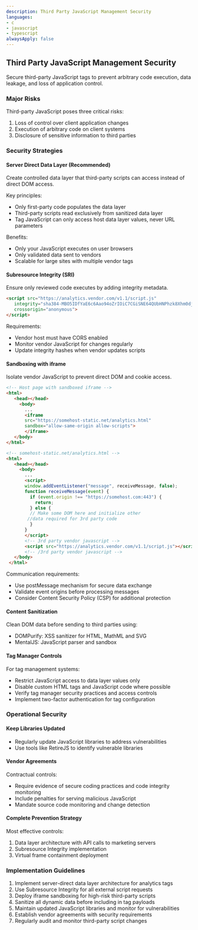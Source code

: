 ```yaml
---
description: Third Party JavaScript Management Security
languages:
- c
- javascript
- typescript
alwaysApply: false
---
```


## Third Party JavaScript Management Security

Secure third-party JavaScript tags to prevent arbitrary code execution, data leakage, and loss of application control.

### Major Risks

Third-party JavaScript poses three critical risks:
1. Loss of control over client application changes
2. Execution of arbitrary code on client systems
3. Disclosure of sensitive information to third parties

### Security Strategies

#### Server Direct Data Layer (Recommended)
Create controlled data layer that third-party scripts can access instead of direct DOM access.

Key principles:
- Only first-party code populates the data layer
- Third-party scripts read exclusively from sanitized data layer
- Tag JavaScript can only access host data layer values, never URL parameters

Benefits:
- Only your JavaScript executes on user browsers
- Only validated data sent to vendors
- Scalable for large sites with multiple vendor tags

#### Subresource Integrity (SRI)
Ensure only reviewed code executes by adding integrity metadata.

```html
<script src="https://analytics.vendor.com/v1.1/script.js"
   integrity="sha384-MBO5IDfYaE6c6Aao94oZrIOiC7CGiSNE64QUbHNPhzk8Xhm0djE6QqTpL0HzTUxk"
   crossorigin="anonymous">
</script>
```

Requirements:
- Vendor host must have CORS enabled
- Monitor vendor JavaScript for changes regularly
- Update integrity hashes when vendor updates scripts

#### Sandboxing with iframe
Isolate vendor JavaScript to prevent direct DOM and cookie access.

```html
<!-- Host page with sandboxed iframe -->
<html>
   <head></head>
     <body>
       ...
       <iframe
       src="https://somehost-static.net/analytics.html"
       sandbox="allow-same-origin allow-scripts">
       </iframe>
   </body>
</html>

<!-- somehost-static.net/analytics.html -->
<html>
   <head></head>
     <body>
       ...
       <script>
       window.addEventListener("message", receiveMessage, false);
       function receiveMessage(event) {
         if (event.origin !== "https://somehost.com:443") {
           return;
         } else {
         // Make some DOM here and initialize other
        //data required for 3rd party code
         }
       }
       </script>
       <!-- 3rd party vendor javascript -->
       <script src="https://analytics.vendor.com/v1.1/script.js"></script>
       <!-- /3rd party vendor javascript -->
   </body>
 </html>
```

Communication requirements:
- Use postMessage mechanism for secure data exchange
- Validate event origins before processing messages
- Consider Content Security Policy (CSP) for additional protection

#### Content Sanitization
Clean DOM data before sending to third parties using:
- DOMPurify: XSS sanitizer for HTML, MathML and SVG
- MentalJS: JavaScript parser and sandbox

#### Tag Manager Controls
For tag management systems:
- Restrict JavaScript access to data layer values only
- Disable custom HTML tags and JavaScript code where possible
- Verify tag manager security practices and access controls
- Implement two-factor authentication for tag configuration

### Operational Security

#### Keep Libraries Updated
- Regularly update JavaScript libraries to address vulnerabilities
- Use tools like RetireJS to identify vulnerable libraries

#### Vendor Agreements
Contractual controls:
- Require evidence of secure coding practices and code integrity monitoring
- Include penalties for serving malicious JavaScript
- Mandate source code monitoring and change detection

#### Complete Prevention Strategy
Most effective controls:
1. Data layer architecture with API calls to marketing servers
2. Subresource Integrity implementation
3. Virtual frame containment deployment

### Implementation Guidelines

1. Implement server-direct data layer architecture for analytics tags
2. Use Subresource Integrity for all external script requests
3. Deploy iframe sandboxing for high-risk third-party scripts
4. Sanitize all dynamic data before including in tag payloads
5. Maintain updated JavaScript libraries and monitor for vulnerabilities
6. Establish vendor agreements with security requirements
7. Regularly audit and monitor third-party script changes